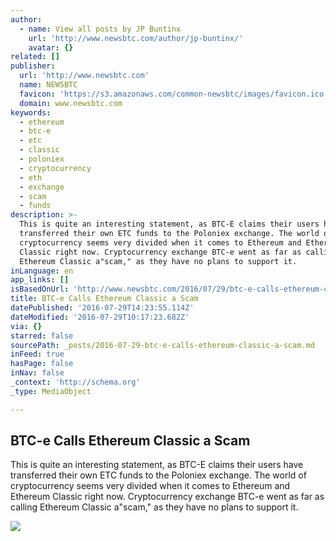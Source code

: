 ```yaml
---
author:
  - name: View all posts by JP Buntinx
    url: 'http://www.newsbtc.com/author/jp-buntinx/'
    avatar: {}
related: []
publisher:
  url: 'http://www.newsbtc.com'
  name: NEWSBTC
  favicon: 'https://s3.amazonaws.com/common-newsbtc/images/favicon.ico'
  domain: www.newsbtc.com
keywords:
  - ethereum
  - btc-e
  - etc
  - classic
  - poloniex
  - cryptocurrency
  - eth
  - exchange
  - scam
  - funds
description: >-
  This is quite an interesting statement, as BTC-E claims their users have
  transferred their own ETC funds to the Poloniex exchange. The world of
  cryptocurrency seems very divided when it comes to Ethereum and Ethereum
  Classic right now. Cryptocurrency exchange BTC-e went as far as calling
  Ethereum Classic a"scam," as they have no plans to support it.
inLanguage: en
app_links: []
isBasedOnUrl: 'http://www.newsbtc.com/2016/07/29/btc-e-calls-ethereum-classic-scam/'
title: BTC-e Calls Ethereum Classic a Scam
datePublished: '2016-07-29T14:23:55.114Z'
dateModified: '2016-07-29T10:17:23.682Z'
via: {}
starred: false
sourcePath: _posts/2016-07-29-btc-e-calls-ethereum-classic-a-scam.md
inFeed: true
hasPage: false
inNav: false
_context: 'http://schema.org'
_type: MediaObject

---
```

<article style=""><h1>BTC-e Calls Ethereum Classic a Scam</h1><p>This is quite an interesting statement, as BTC-E claims their users have transferred their own ETC funds to the Poloniex exchange. The world of cryptocurrency seems very divided when it comes to Ethereum and Ethereum Classic right now. Cryptocurrency exchange BTC-e went as far as calling Ethereum Classic a"scam," as they have no plans to support it.</p><img src="http://s3.amazonaws.com/main-newsbtc-images/2016/07/29100004/shutterstock_409681105-825x510.jpg" /></article>
